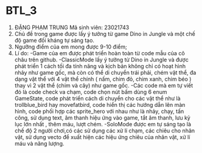 # BTL_3
1. ĐẶNG PHẠM TRUNG
   Mã sinh viên: 23021743
2. Chủ đề trong game được lấy ý tưởng từ game Dino in Jungle và một chế độ game đối kháng tự sáng tạo.
3. Ngưỡng điểm của em mong được 9-10 điểm;
4. Lí do: -Game của em được phát triển hoàn toàn từ code mẫu của cô châu trên github.
          -ClassicMode lấy ý tưởng từ Dino in Jungle và được phát triển 1 cách tối đa tính năng và kịch bản không chỉ có hoạt hình nhảy như game gốc, mà còn có thể di chuyển trái phải, chém vật thể, đa dạng vật thể với 4 vật thể chính ( nấm, chim đỏ, chim xanh, chim béo ) thay vì 2 vật thể (chim và cây) như game gốc. 
           -Các code mà em tự viết đó là code check va chạm, code chọn nút bấm dùng 6 enum GameState, code phát triển cách di chuyển cho các vật thể như là trollblue_bird  hay movefatbird, code hiển thị các hướng dẫn lên màn hình, code phối hợp các sprite_hero với nhau như là nhảy, chạy, tấn công, sử dụng text, âm thanh hiệu ứng vào game, tắt âm thanh, lưu kỷ lục lớn nhất , thêm máu, lượt chém.
           -SoloMode được em tự sáng tạo là chế độ 2 người chơi,có các sử dụng các xử lí chạm, các chiêu cho nhân vật, sử dụng vecto để xuất hiện các hiệu ứng chiêu của nhân vật, xử lí máu và năng lượng.
